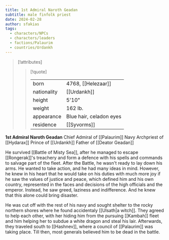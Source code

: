 ```yaml
---
title: 1st Admiral Naroth Geadan
subtitle: male finfolk priest
date: 2024-02-28
author: sfakias
tags:
  - characters/NPCs
  - characters/leaders
  - factions/Palaurim
  - countries/Urdankh
---
```

> [!attributes]
> 
> > [!quote]
> >
> > | | |
> > | --- | --- |
> > | born | 4768, [[Helezaar]] |
> > | nationality | [[Urdankh]] |
> > | height | 5'10" |
> > | weight | 162 lb. |
> > | appearance | Blue hair, celadon eyes |
> > | residence | [[Syvorms]] |

**1st Admiral Naroth Geadan**
Chief Admiral of [[Palaurim]] Navy
Archpriest of [[Hydarax]]
Prince of [[Urdankh]]
Father of [[Deator Geadan]]

He survived [[Battle of Misty Sea]], after he managed to escape [[Rongerak]]'s treachery and form a defence with his spells and commands to salvage part of the fleet. After the Battle, he wasn't ready to lay down his arms. He wanted to take action, and he had many ideas in mind. However, he knew in his heart that he would take on his duties with much more joy if he saw the values of justice and peace, which defined him and his own country, represented in the faces and decisions of the high officials and the emperor. Instead, he saw greed, laziness and indifference. And he knew that this alone could bring disaster. 

He was cut off with the rest of his navy and sought shelter to the rocky northern shores where he found accidentaly [[Ulsath|a witch]]. They agreed to help each other, with her hiding him from the pursuing [[Kambah]] fleet and him helping her to subdue a white dragon and steal his lair. Afterwards, they traveled south to [[Hashnev]], where a council of [[Palaurim]] was taking place. Till then, most generals believed him to be dead in the battle.
